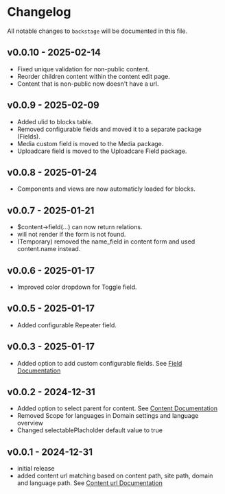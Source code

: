 # Changelog

All notable changes to `backstage` will be documented in this file.

## v0.0.10 - 2025-02-14

-   Fixed unique validation for non-public content.
-   Reorder children content within the content edit page.
-   Content that is non-public now doesn't have a url.

## v0.0.9 - 2025-02-09

-   Added ulid to blocks table.
-   Removed configurable fields and moved it to a separate package (Fields).
-   Media custom field is moved to the Media package.
-   Uploadcare field is moved to the Uploadcare Field package.

## v0.0.8 - 2025-01-24

-   Components and views are now automaticly loaded for blocks.

## v0.0.7 - 2025-01-21

-   $content->field(...) can now return relations.
-   <x-form slug="..." /> will not render if the form is not found.
-   (Temporary) removed the name_field in content form and used content.name instead.

## v0.0.6 - 2025-01-17

-   Improved color dropdown for Toggle field.

## v0.0.5 - 2025-01-17

-   Added configurable Repeater field.

## v0.0.3 - 2025-01-17

-   Added option to add custom configurable fields. See [Field Documentation](docs/02-fields.md)

## v0.0.2 - 2024-12-31

-   Added option to select parent for content. See [Content Documentation](docs/01-content.md)
-   Removed Scope for languages in Domain settings and language overview
-   Changed selectablePlacholder default value to true

## v0.0.1 - 2024-12-31

-   initial release
-   added content url matching based on content path, site path, domain and language path. See [Content url Documentation](docs/04-urls.md)

